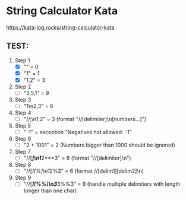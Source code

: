# String Calculator Kata

https://kata-log.rocks/string-calculator-kata

## TEST:

1. Step 1
   - [x] "" = 0
   - [x] "1" = 1
   - [x] "1,2" = 3
2. Step 2
   - [ ] "3,5,1" = 9
3. Step 3
   - [ ] "1\n2,3" = 6
4. Step 4
   - [ ] "//;\n1;2" = 3 (format "//[delimiter]\n[numbers…]")
5. Step 5
   - [ ] "-1" = exception "Negatives not allowed: -1"
6. Step 6
   - [ ] "2 + 1001" = 2 (Numbers bigger than 1000 should be ignored)
7. Step 7
   - [ ] "//[***]\n1***2***3" = 6 (format "//[delimiter]\n")
8. Step 8
   - [ ] "//[*][%]\n1*2%3" = 6 (format //[delim1][delim2]\n)
9. Step 9
   - [ ] "//[***][%%]\n3***3%%3" = 9 (handle multiple delimiters with length longer than one char)
